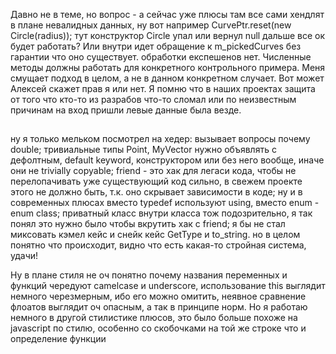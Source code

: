 
Давно не в теме, но вопрос - а сейчас уже плюсы там все сами хендлят в плане невалидных данных, ну вот например CurvePtr.reset(new Circle(radius)); тут конструктор Circle упал или вернул null дальше все ок будет работать? Или внутри идет обращение к m_pickedCurves без гарантии что оно существует. обработки експешенов нет.
Численные методы должны работать для конкретного контрольного примера. Меня смущает подход в целом, а не в данном конкретном случает. Вот может Алексей скажет прав я или нет. Я помню что в наших проектах защита от того что кто-то из разрабов что-то сломал или по неизвестным причинам на вход пришли левые данные была везде. 

##

ну я только мельком посмотрел на хедер: вызывает вопросы почему double; тривиальные типы Point, MyVector нужно объявлять с дефолтным, default keyword, конструктором или без него вообще, иначе они не trivially copyable; friend - это хак для легаси кода, чтобы не перелопачивать уже существующий код сильно, в свежем проекте этого не должно быть, т.к. оно скрывает зависимости в коде; ну и в современных плюсах вместо typedef используют using, вместо enum - enum class; приватный класс внутри класса тож подозрительно, я так понял это нужно было чтобы вкрутить хак с friend; я бы не стал миксовать кэмел кейс и снейк кейс GetType и to_string. но в целом понятно что происходит, видно что есть какая-то стройная система, удачи!

Ну в плане стиля не оч понятно почему названия переменных и функций чередуют camelcase и underscore, использование this выглядит немного черезмерным, ибо его можно омитить, неявное сравнение флоатов выглядит оч опасным, а так в принципе норм. Но я работаю немного в другой стилистике плюсов, это было больше похоже на javascript по стилю, особенно со скобочками на той же строке что и определение функции
